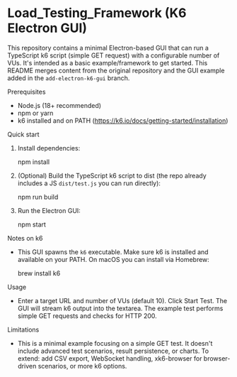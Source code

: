 # Load_Testing_Framework (K6 Electron GUI)

This repository contains a minimal Electron-based GUI that can run a TypeScript k6 script (simple GET request) with a configurable number of VUs. It's intended as a basic example/framework to get started. This README merges content from the original repository and the GUI example added in the `add-electron-k6-gui` branch.

Prerequisites
- Node.js (18+ recommended)
- npm or yarn
- k6 installed and on PATH (https://k6.io/docs/getting-started/installation)

Quick start
1. Install dependencies:

   npm install

2. (Optional) Build the TypeScript k6 script to dist (the repo already includes a JS `dist/test.js` you can run directly):

   npm run build

3. Run the Electron GUI:

   npm start

Notes on k6
- This GUI spawns the `k6` executable. Make sure k6 is installed and available on your PATH. On macOS you can install via Homebrew:

  brew install k6

Usage
- Enter a target URL and number of VUs (default 10). Click Start Test. The GUI will stream k6 output into the textarea. The example test performs simple GET requests and checks for HTTP 200.

Limitations
- This is a minimal example focusing on a simple GET test. It doesn't include advanced test scenarios, result persistence, or charts. To extend: add CSV export, WebSocket handling, xk6-browser for browser-driven scenarios, or more k6 options.
